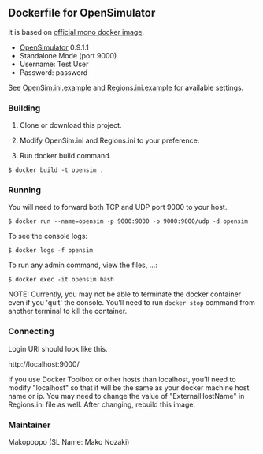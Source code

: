 ## Dockerfile for OpenSimulator

It is based on [official mono docker image](https://hub.docker.com/r/library/mono/).

- [OpenSimulator](http://opensimulator.org) 0.9.1.1
- Standalone Mode (port 9000)
- Username: Test User
- Password: password

See [OpenSim.ini.example](https://github.com/opensim/opensim/blob/master/bin/OpenSim.ini.example) and [Regions.ini.example](https://github.com/opensim/opensim/blob/master/bin/Regions/Regions.ini.example) for available settings.

### Building

1. Clone or download this project.

2. Modify OpenSim.ini and Regions.ini to your preference.

3. Run docker build command.

```
$ docker build -t opensim .
```

### Running

You will need to forward both TCP and UDP port 9000 to your host.

```
$ docker run --name=opensim -p 9000:9000 -p 9000:9000/udp -d opensim
```

To see the console logs:

```
$ docker logs -f opensim
```

To run any admin command, view the files, ...:

```
$ docker exec -it opensim bash
```

NOTE: Currently, you may not be able to terminate the docker container even if you 'quit' the console. You'll need to run `docker stop` command from another terminal to kill the container.

### Connecting

Login URI should look like this.

http://localhost:9000/

If you use Docker Toolbox or other hosts than localhost, you'll need to modify "localhost" so that it will be the same as your docker machine host name or ip. You may need to change the value of "ExternalHostName" in Regions.ini file as well. After changing, rebuild this image.

### Maintainer

Makopoppo (SL Name: Mako Nozaki)

